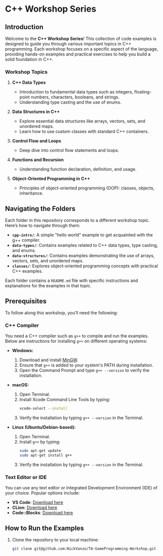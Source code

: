# C++ Workshop Series

## Introduction

Welcome to the **C++ Workshop Series**! This collection of code examples is designed to guide you through various important topics in C++ programming. Each workshop focuses on a specific aspect of the language, providing hands-on examples and practical exercises to help you build a solid foundation in C++.

### Workshop Topics

1. **C++ Data Types**
   - Introduction to fundamental data types such as integers, floating-point numbers, characters, booleans, and strings.
   - Understanding type casting and the use of enums. 

2. **Data Structures in C++**
   - Explore essential data structures like arrays, vectors, sets, and unordered maps.
   - Learn how to use custom classes with standard C++ containers.

3. **Control Flow and Loops**
   - Deep dive into control flow statements and loops.

4. **Functions and Recursion**
   - Understanding function declaration, definition, and usage.

5. **Object-Oriented Programming in C++**
   - Principles of object-oriented programming (OOP): classes, objects, inheritance. 

## Navigating the Folders

Each folder in this repository corresponds to a different workshop topic. Here’s how to navigate through them:

- **`cpp-intro/`**: A simple "hello world" example to get acquainted with the g++ compiler. 
- **`data-types/`**: Contains examples related to C++ data types, type casting, and enums.
- **`data-structures/`**: Contains examples demonstrating the use of arrays, vectors, sets, and unordered maps.
- **`classes/`**: Explores object-oriented programming concepts with practical C++ examples.

Each folder contains a `README.md` file with specific instructions and explanations for the examples in that topic.

## Prerequisites

To follow along this workshop, you'll need the following:

### C++ Compiler

You need a C++ compiler such as `g++` to compile and run the examples. Below are instructions for installing `g++` on different operating systems:

- **Windows:**
  1. Download and install [MinGW](https://www.mingw-w64.org/downloads/).
  2. Ensure that `g++` is added to your system's PATH during installation.
  3. Open the Command Prompt and type `g++ --version` to verify the installation.

- **macOS:**
  1. Open Terminal.
  2. Install Xcode Command Line Tools by typing:
     ```bash
     xcode-select --install
     ```
  3. Verify the installation by typing `g++ --version` in the Terminal.

- **Linux (Ubuntu/Debian-based):**
  1. Open Terminal.
  2. Install `g++` by typing:
     ```bash
     sudo apt-get update
     sudo apt-get install g++
     ```
  3. Verify the installation by typing `g++ --version` in the Terminal.

### Text Editor or IDE

You can use any text editor or Integrated Development Environment (IDE) of your choice. Popular options include:

- **VS Code**: [Download here](https://code.visualstudio.com/)
- **CLion**: [Download here](https://www.jetbrains.com/clion/)
- **Code::Blocks**: [Download here](http://www.codeblocks.org/)

## How to Run the Examples

1. Clone the repository to your local machine:
   ```bash
   git clone git@github.com:NickVanzo/TA-GameProgramming-Workshop.git
